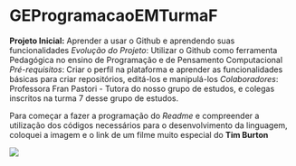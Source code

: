# GEProgramacaoEMTurmaF

**Projeto Inicial:** Aprender a usar o Github e aprendendo suas funcionalidades
*Evolução do Projeto*: Utilizar o Github como ferramenta Pedagógica no ensino de Programação e de Pensamento Computacional
*Pré-requisitos*: Criar o perfil na plataforma e aprender as funcionalidades básicas para criar repositórios, editá-los e manipulá-los
*Colaboradores*: Professora Fran Pastori - Tutora do nosso grupo de estudos, e colegas inscritos na turma 7 desse grupo de estudos.

Para começar a fazer a programação do *Readme* e compreender a utilização dos códigos necessários para o desenvolvimento da linguagem, coloquei a imagem e o link de um filme muito especial do **Tim Burton**

[![](https://disneyplusbrasil.com.br/wp-content/uploads/2021/10/O-Estranho-Mundo-de-Jack-Disney-Plus.jpg)](https://www.youtube.com/watch?v=4-vYO1wW2yo)
